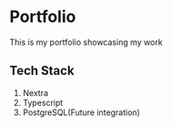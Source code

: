 # Portfolio

This is my portfolio showcasing my work

## Tech Stack
1. Nextra 
2. Typescript
3. PostgreSQL(Future integration)
